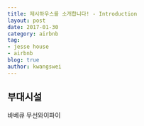 ```yaml
---
title: 제시하우스를 소개합니다! - Introduction
layout: post
date: 2017-01-30
category: airbnb
tag:
- jesse house
- airbnb
blog: true
author: kwangswei
---
```



## 부대시설
바베큐
무선와이파이

